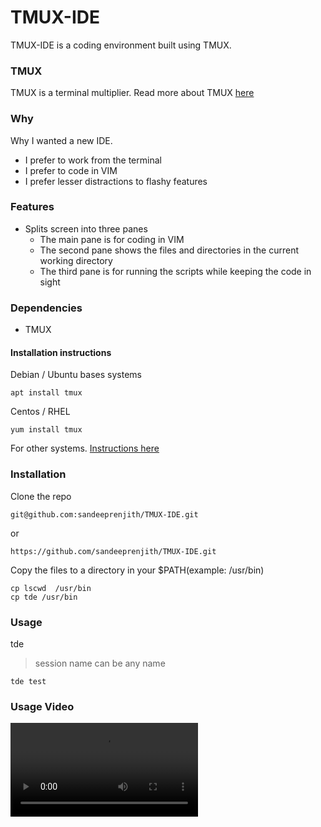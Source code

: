# TMUX-IDE

TMUX-IDE is a coding environment built using TMUX. 

### TMUX

TMUX is a terminal multiplier. 
Read more about TMUX [here](https://github.com/tmux/tmux/blob/master/README)

### Why

Why I wanted a new IDE. 

* I prefer to work from the terminal
* I prefer to code in VIM
* I prefer lesser distractions to flashy features

### Features

* Splits screen into three panes
	- The main pane is for coding in VIM
	- The second pane shows the files and directories in the current working directory
	- The third pane is for running the scripts while keeping the code in sight

### Dependencies

* TMUX

#### Installation instructions

Debian / Ubuntu bases systems

```
apt install tmux

```

Centos / RHEL

```
yum install tmux

```

For other systems. [Instructions here](https://github.com/tmux/tmux/wiki)

### Installation 

Clone the repo

```
git@github.com:sandeeprenjith/TMUX-IDE.git

```

or 

```
https://github.com/sandeeprenjith/TMUX-IDE.git

```
Copy the files to a directory in your $PATH(example: /usr/bin)

```
cp lscwd  /usr/bin
cp tde /usr/bin

```

### Usage

tde <session name>

> session name can be any name

```
tde test

```

### Usage Video

![video](https://raw.githubusercontent.com/sandeeprenjith/TMUX-IDE/master/tde.mp4)
